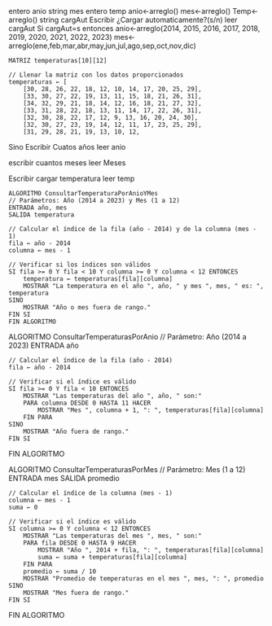 <PROGRAMA PRINCIPAL>
    entero anio
    string mes
    entero temp
    anio<-arreglo()
    mes<-arreglo()
    Temp<-arreglo()
    string cargAut
    Escribir ¿Cargar automaticamente?(s/n)
    leer cargAut
    Si cargAut=s entonces 
    anio<-arreglo(2014, 2015, 2016, 2017, 2018, 2019, 2020, 2021, 2022, 2023)
    mes<-arreglo(ene,feb,mar,abr,may,jun,jul,ago,sep,oct,nov,dic)

    MATRIZ temperaturas[10][12]

    // Llenar la matriz con los datos proporcionados
    temperaturas ← [
        [30, 28, 26, 22, 18, 12, 10, 14, 17, 20, 25, 29],
        [33, 30, 27, 22, 19, 13, 11, 15, 18, 21, 26, 31],
        [34, 32, 29, 21, 18, 14, 12, 16, 18, 21, 27, 32],
        [33, 31, 28, 22, 18, 13, 11, 14, 17, 22, 26, 31],
        [32, 30, 28, 22, 17, 12, 9, 13, 16, 20, 24, 30],
        [32, 30, 27, 23, 19, 14, 12, 11, 17, 23, 25, 29],
        [31, 29, 28, 21, 19, 13, 10, 12, 
Sino
Escribir Cuatos años
leer anio

escribir cuantos meses
leer Meses

Escribir cargar temperatura
leer temp
<MODULOS>
    
    ALGORITMO ConsultarTemperaturaPorAnioYMes
    // Parámetros: Año (2014 a 2023) y Mes (1 a 12)
    ENTRADA año, mes
    SALIDA temperatura

    // Calcular el índice de la fila (año - 2014) y de la columna (mes - 1)
    fila ← año - 2014
    columna ← mes - 1

    // Verificar si los índices son válidos
    SI fila >= 0 Y fila < 10 Y columna >= 0 Y columna < 12 ENTONCES
        temperatura ← temperaturas[fila][columna]
        MOSTRAR "La temperatura en el año ", año, " y mes ", mes, " es: ", temperatura
    SINO
        MOSTRAR "Año o mes fuera de rango."
    FIN SI
    FIN ALGORITMO


   ALGORITMO ConsultarTemperaturasPorAnio
    // Parámetro: Año (2014 a 2023)
    ENTRADA año

    // Calcular el índice de la fila (año - 2014)
    fila ← año - 2014

    // Verificar si el índice es válido
    SI fila >= 0 Y fila < 10 ENTONCES
        MOSTRAR "Las temperaturas del año ", año, " son:"
        PARA columna DESDE 0 HASTA 11 HACER
            MOSTRAR "Mes ", columna + 1, ": ", temperaturas[fila][columna]
        FIN PARA
    SINO
        MOSTRAR "Año fuera de rango."
    FIN SI
FIN ALGORITMO

ALGORITMO ConsultarTemperaturasPorMes
    // Parámetro: Mes (1 a 12)
    ENTRADA mes
    SALIDA promedio

    // Calcular el índice de la columna (mes - 1)
    columna ← mes - 1
    suma ← 0

    // Verificar si el índice es válido
    SI columna >= 0 Y columna < 12 ENTONCES
        MOSTRAR "Las temperaturas del mes ", mes, " son:"
        PARA fila DESDE 0 HASTA 9 HACER
            MOSTRAR "Año ", 2014 + fila, ": ", temperaturas[fila][columna]
            suma ← suma + temperaturas[fila][columna]
        FIN PARA
        promedio ← suma / 10
        MOSTRAR "Promedio de temperaturas en el mes ", mes, ": ", promedio
    SINO
        MOSTRAR "Mes fuera de rango."
    FIN SI
FIN ALGORITMO

